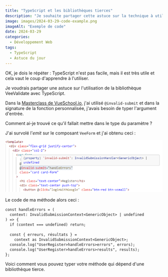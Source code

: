 ```yaml
---
title: "TypeScript et les bibliothèques tierces"
description: "Je souhaite partager cette astuce sur la technique à utiliser lorsque vous voulez typer les paramètres des méthodes qui dépendent de bibliothèques tierces. C’est parti !"
image: images/2024-03-29-code-example.png
imageAlt: "Exemple de code"
date: 2024-03-29
categories:
  - Développement Web
tags:
  - TypeScript
  - Astuce du jour
---
```


OK, je dois le répéter : TypeScript n'est pas facile, mais il est très utile et cela vaut le coup d'apprendre à l'utiliser.

Je voudrais partager une astuce sur l'utilisation de la bibliothèque VeeValidate avec TypeScript.

Dans la [Masterclass de VueSchool.io](https://vueschool.io/courses/the-vuejs-3-master-class), j'ai utilisé `@invalid-submit` et dans la signature de la fonction personnalisée, j'avais besoin de typer l'argument d'entrée.

Comment ai-je trouvé ce qu'il fallait mettre dans le type du paramètre ?

J'ai survolé l'_emit_ sur le composant `VeeForm` et j'ai obtenu ceci :

![Survol sur `@invalid-submit`](images/2024-03-29-code-example.png)

Le code de ma méthode alors ceci :

```tsx
const handleErrors = (
  context: InvalidSubmissionContext<GenericObject> | undefined
) => {
  if (context === undefined) return;

  const { erreurs, résultats } =
    context as InvalidSubmissionContext<GenericObject>;
  console.log("UserRegister>handleErrors>errors", errors);
  console.log("UserRegister>handleErrors>results", results);
};
```

Voici comment vous pouvez typer votre méthode qui dépend d'une bibliothèque tierce.
